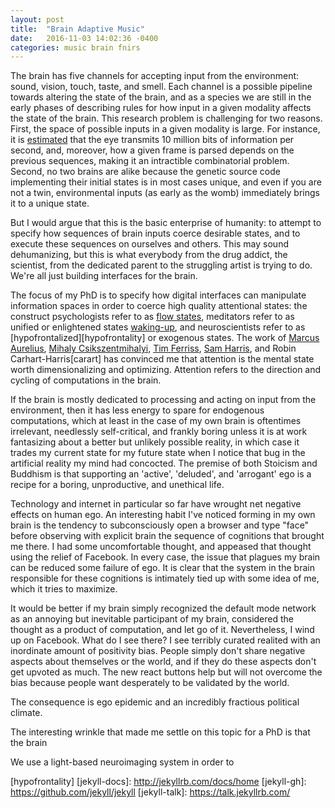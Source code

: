 ```yaml
---
layout: post
title:  "Brain Adaptive Music"
date:   2016-11-03 14:02:36 -0400
categories: music brain fnirs
---
```


The brain has five channels for accepting input from the environment: sound, vision, touch, taste, and smell. Each channel is a possible pipeline towards altering the state of the brain, and as a species we are still in the early phases of describing rules for how input in a given modality affects the state of the brain. This research problem is challenging for two reasons. First, the space of possible inputs in a given modality is large. For instance, it is [estimated][vision] that the eye transmits 10 million bits of information per second, and, moreover, how a given frame is parsed depends on the previous sequences, making it an intractible combinatorial problem. Second, no two brains are alike because the genetic source code implementing their initial states is in most cases unique, and even if you are not a twin, environmental inputs (as early as the womb) immediately brings it to a unique state. 

 But I would argue that this is the basic enterprise of humanity: to attempt to specify how sequences of brain inputs coerce desirable states, and to execute these sequences on ourselves and others. This may sound dehumanizing, but this is what everybody from the drug addict, the scientist, from the dedicated parent to the struggling artist is trying to do. We're all just building interfaces for the brain. 

The focus of my PhD is to specify how digital interfaces can manipulate information spaces in order to coerce high quality attentional states: the construct psychologists refer to as [flow states][flow], meditators refer to as unified or enlightened states [waking-up], and neuroscientists refer to as [hypofrontalized][hypofrontality] or exogenous states. The work of [Marcus Aurelius][meditations], [Mihaly Csikszentmihalyi][flow], [Tim Ferriss][ferriss], [Sam Harris][harris], and Robin Carhart-Harris[carart] has convinced me that attention is the mental state worth dimensionalizing and optimizing. Attention refers to the direction and cycling of computations in the brain. 

If the brain is mostly dedicated to processing and acting on input from the environment, then it has less energy to spare for endogenous computations, which at least in the case of my own brain is oftentimes irrelevant, needlessly self-critical, and frankly boring unless it is at work fantasizing about a better but unlikely possible reality, in which case it trades my current state for my future state when I notice that bug in the artificial reality my mind had concocted. The premise of both Stoicism and Buddhism is that supporting an 'active', 'deluded', and 'arrogant' ego is a recipe for a boring, unproductive, and unethical life. 

Technology and internet in particular so far have wrought net negative effects on human ego. An interesting habit I've noticed forming in my own brain is the tendency to subconsciously open a browser and type "face" before observing with explicit brain the sequence of cognitions that brought me there. I had some uncomfortable thought, and appeased that thought using the relief of Facebook. In every case, the issue that plagues my brain can be reduced some failure of ego. It is clear that the system in the brain responsible for these cognitions is intimately tied up with some idea of me, which it tries to maximize. 

 It would be better if my brain simply recognized the default mode network as an annoying but inevitable participant of my brain, considered the thought as a product of computation, and let go of it. Nevertheless, I wind up on Facebook. What do I see there? I see terribly curated realited with an inordinate amount of positivity bias. People simply don't share negative aspects about themselves or the world, and if they do these aspects don't get upvoted as much. The new react buttons help but will not overcome the bias because people want desperately to be validated by the world. 

 The consequence is ego epidemic and an incredibly fractious political climate.





The interesting wrinkle that made me settle on this topic for a PhD is that the brain 

 We use a light-based neuroimaging system in order to  




[carhart]:[https://www.youtube.com/watch?v=MZIaTaNR3gk]
[meditations]:[http://classics.mit.edu/Antoninus/meditations.html]
[harris]:[https://www.samharris.org/]
[ferriss]:[http://fourhourworkweek.com/]
[flow]: http://www.bioenterprise.ca/docs/creativity-by-mihaly-csikszentmihalyi.pdf
[vision]: https://www.eurekalert.org/pub_releases/2006-07/uops-prc072606.php
[waking-up]: https://books.google.com/books?hl=en&lr=&id=4E0ADAAAQBAJ&oi=fnd&pg=PA11&dq=waking+up+sam+harris&ots=tcSQ-zEAbI&sig=mHZakUS6LPFhFomNM0wEK4fcACA#v=onepage&q=waking%20up%20sam%20harris&f=false
[hypofrontality]
[jekyll-docs]: http://jekyllrb.com/docs/home
[jekyll-gh]:   https://github.com/jekyll/jekyll
[jekyll-talk]: https://talk.jekyllrb.com/
